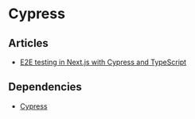 # Cypress

<!--
https://github.com/JannikWempe/inline-comments

CYPRESS_INSTRUMENT_CODE

https://github.com/LightDotSo/LightDotSo
https://github.com/LightDotSo/LightDotSo/search?p=2&q=cypress
-->

## Articles

- [E2E testing in Next.js with Cypress and TypeScript](https://blog.logrocket.com/end-to-end-testing-next-js-apps-cypress-typescript/)

## Dependencies

- [Cypress](/cypress.md)
